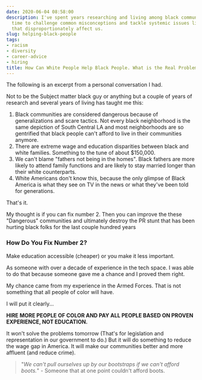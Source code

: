 ```yaml
---
date: 2020-06-04 08:58:00
description: I've spent years researching and living among black communities. It's
  time to challenge common misconceptions and tackle systemic issues like wage disparities
  that disproportionately affect us.
slug: helping-black-people
tags:
- racism
- diversity
- career-advice
- hiring
title: How Can White People Help Black People. What is the Real Problem
---
```


The following is an excerpt from a personal conversation I had.

Not to be the Subject matter black guy or anything but a couple of years of research and several years of living has taught me this:

1. Black communities are considered dangerous because of generalizations and scare tactics. Not every black neighborhood is the same depiction of South Central LA and most neighborhoods are so gentrified that black people can't afford to live in their communities anymore.
2. There are extreme wage and education disparities between black and white families. Something to the tune of about $150,000.
3. We can't blame "fathers not being in the homes". Black fathers are more likely to attend family functions and are likely to stay married longer than their white counterparts.
4. White Americans don't know this, because the only glimpse of Black America is what they see on TV in the news or what they've been told for generations.

That's it.

My thought is if you can fix number 2. Then you can improve the these "Dangerous" communities and ultimately destroy the PR stunt that has been hurting black folks for the last couple hundred years

### How Do You Fix Number 2?

Make education accessible (cheaper) or you make it less important.

As someone with over a decade of experience in the tech space. I was able to do that because someone gave me a chance and I proved them right.

My chance came from my experience in the Armed Forces. That is not something that all people of color will have.

I will put it clearly...

**HIRE MORE PEOPLE OF COLOR AND PAY ALL PEOPLE BASED ON PROVEN EXPERIENCE, NOT EDUCATION.**

It won't solve the problems tomorrow (That's for legislation and representation in our government to do.) But it will do something to reduce the wage gap in America. It will make our communities better and more affluent (and reduce crime).

> "_We can't pull ourselves up by our bootstraps if we can't afford boots._" - Someone that at one point couldn't afford boots.

